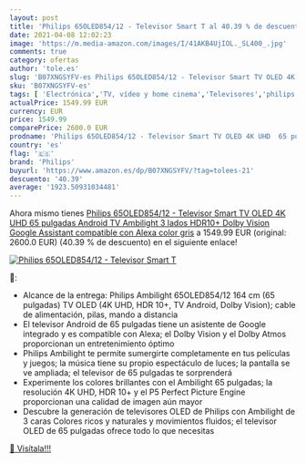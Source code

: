```yaml
---
layout: post
title: 'Philips 65OLED854/12 - Televisor Smart T al 40.39 % de descuento'
date: 2021-04-08 12:02:23
image: 'https://m.media-amazon.com/images/I/41AKB4UjIOL._SL400_.jpg'
comments: true
category: ofertas
author: 'tole.es'
slug: 'B07XNGSYFV-es Philips 65OLED854/12 - Televisor Smart TV OLED 4K UHD 65...'
sku: 'B07XNGSYFV-es'
tags: [ 'Electrónica','TV, vídeo y home cinema','Televisores','philips','smart','televisor','tv', ]
actualPrice: 1549.99 EUR
currency: EUR
price: 1549.99
comparePrice: 2600.0 EUR
prodname: 'Philips 65OLED854/12 - Televisor Smart TV OLED 4K UHD  65 pulgadas  Android TV  Ambilight 3 lados  HDR10+  Dolby Vision  Google Assistant  compatible con Alexa  color gris'
country: 'es'
flag: '🇪🇸'
brand: 'Philips'
buyurl: 'https://www.amazon.es/dp/B07XNGSYFV/?tag=tolees-21'
descuento: '40.39'
average: '1923.50931034481'
---
```


Ahora mismo tienes [Philips 65OLED854/12 - Televisor Smart TV OLED 4K UHD  65 pulgadas  Android TV  Ambilight 3 lados  HDR10+  Dolby Vision  Google Assistant  compatible con Alexa  color gris](https://www.amazon.es/dp/B07XNGSYFV/?tag=tolees-21) a 1549.99 EUR (original: 2600.0 EUR) (40.39 %  de descuento) en el siguiente enlace!

[![Philips 65OLED854/12 - Televisor Smart T](https://m.media-amazon.com/images/I/41AKB4UjIOL._SL400_.jpg)](https://www.amazon.es/dp/B07XNGSYFV/?tag=tolees-21)

🔎:

- Alcance de la entrega: Philips Ambilight 65OLED854/12 164 cm (65 pulgadas) TV OLED (4K UHD, HDR 10+, TV Android, Dolby Vision); cable de alimentación, pilas, mando a distancia
- El televisor Android de 65 pulgadas tiene un asistente de Google integrado y es compatible con Alexa; el Dolby Vision y el Dolby Atmos proporcionan un entretenimiento óptimo
- Philips Ambilight te permite sumergirte completamente en tus películas y juegos; la música tiene su propio espectáculo de luces; la pantalla se ve ampliada; el televisor de 65 pulgadas te sorprenderá
- Experimente los colores brillantes con el Ambilight 65 pulgadas; la resolución 4K UHD, HDR 10+ y el P5 Perfect Picture Engine proporcionan una calidad de imagen aún mayor
- Descubre la generación de televisores OLED de Philips con Ambilight de 3 caras Colores ricos y naturales y movimientos fluidos; el televisor OLED de 65 pulgadas ofrece todo lo que necesitas

[🛒 Visítala!!!](https://www.amazon.es/dp/B07XNGSYFV/?tag=tolees-21)
